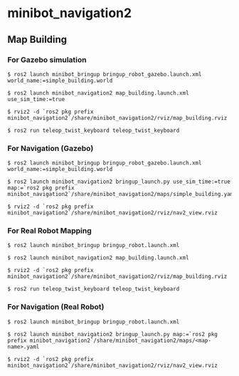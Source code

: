 # minibot_navigation2

## Map Building

### For Gazebo simulation
```shell
$ ros2 launch minibot_bringup bringup_robot_gazebo.launch.xml world_name:=simple_building.world
```
```shell
$ ros2 launch minibot_navigation2 map_building.launch.xml use_sim_time:=true
```
```shell
$ rviz2 -d `ros2 pkg prefix minibot_navigation2`/share/minibot_navigation2/rviz/map_building.rviz
```
```shell
$ ros2 run teleop_twist_keyboard teleop_twist_keyboard
```


### For Navigation (Gazebo)
```shell
$ ros2 launch minibot_bringup bringup_robot_gazebo.launch.xml world_name:=simple_building.world
```
```shell
$ ros2 launch minibot_navigation2 bringup_launch.py use_sim_time:=true map:=`ros2 pkg prefix minibot_navigation2`/share/minibot_navigation2/maps/simple_building.yaml
```
```shell
$ rviz2 -d `ros2 pkg prefix minibot_navigation2`/share/minibot_navigation2/rviz/nav2_view.rviz
```


### For Real Robot Mapping
```shell
$ ros2 launch minibot_bringup bringup_robot.launch.xml
```
```shell
$ ros2 launch minibot_navigation2 map_building.launch.xml
```
```shell
$ rviz2 -d `ros2 pkg prefix minibot_navigation2`/share/minibot_navigation2/rviz/map_building.rviz
```
```shell
$ ros2 run teleop_twist_keyboard teleop_twist_keyboard
```

### For Navigation (Real Robot)
```shell
$ ros2 launch minibot_bringup bringup_robot.launch.xml
```
```shell
$ ros2 launch minibot_navigation2 bringup_launch.py map:=`ros2 pkg prefix minibot_navigation2`/share/minibot_navigation2/maps/<map-name>.yaml
```
```shell
$ rviz2 -d `ros2 pkg prefix minibot_navigation2`/share/minibot_navigation2/rviz/nav2_view.rviz
```
